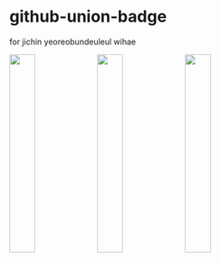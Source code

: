 # github-union-badge
for jichin yeoreobundeuleul wihae

<img src="https://github-union-badge.vercel.app/api/hello?unionname=soongsil&username=Jadest&desc=a5sdasd" width="30%"/>
<img src="https://github-union-badge.vercel.app/api/hello?unionname=sungkyunkwan&username=Jadest&desc=asdasd" width="30%"/>
<img src="https://github-union-badge.vercel.app/api/hello?unionname=korea&username=Jadest&desc=asdasd" width="30%"/>
